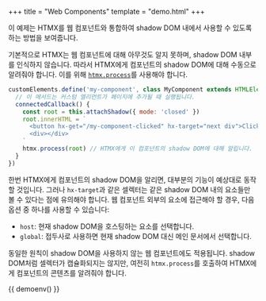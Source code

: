 +++
title = "Web Components"
template = "demo.html"
+++

이 예제는 HTMX를 웹 컴포넌트와 통합하여 shadow DOM 내에서 사용할 수 있도록 하는 방법을 보여줍니다.

기본적으로 HTMX는 웹 컴포넌트에 대해 아무것도 알지 못하며, shadow DOM 내부를 인식하지 않습니다. 
따라서 HTMX에게 컴포넌트의 shadow DOM에 대해 수동으로 알려줘야 합니다. 이를 위해 [`htmx.process`](https://htmx.org/api/#process)를 사용해야 합니다.

```js
customElements.define('my-component', class MyComponent extends HTMLElement {
  // 이 메서드는 커스텀 엘리먼트가 페이지에 추가될 때 실행됩니다.
  connectedCallback() {
    const root = this.attachShadow({ mode: 'closed' })
    root.innerHTML = `
      <button hx-get="/my-component-clicked" hx-target="next div">Click me!</button>
      <div></div>
    `
    htmx.process(root) // HTMX에게 이 컴포넌트의 shadow DOM에 대해 알립니다.
  }
})
```

한번 HTMX에게 컴포넌트의 shadow DOM을 알리면, 대부분의 기능이 예상대로 동작할 것입니다. 
그러나 `hx-target`과 같은 셀렉터는 같은 shadow DOM 내의 요소들만 볼 수 있다는 점에 유의해야 합니다. 웹 컴포넌트 외부의 요소에 접근해야 할 경우, 다음 옵션 중 하나를 사용할 수 있습니다:

- `host`: 현재 shadow DOM을 호스팅하는 요소를 선택합니다.
- `global`: 접두사로 사용하면 현재 shadow DOM 대신 메인 문서에서 선택합니다.

동일한 원칙이 shadow DOM을 사용하지 않는 웹 컴포넌트에도 적용됩니다. 
shadow DOM처럼 셀렉터가 캡슐화되지는 않지만, 여전히 `htmx.process`를 호출하여 HTMX에게 컴포넌트의 콘텐츠를 알려줘야 합니다.

{{ demoenv() }}

<script>
  //=========================================================================
  // Fake Server Side Code
  //=========================================================================

  // data
  let timesClicked = 0

  customElements.define('my-component', class MyComponent extends HTMLElement {
    // This method runs when your custom element is added to the page
    connectedCallback() {
      const root = this.attachShadow({ mode: 'closed' })
      root.innerHTML = `
        <button hx-get="/my-component-clicked" hx-target="next div">Click me!</button>
        <div></div>
      `
      htmx.process(root) // Tell HTMX about this component's shadow DOM
    }
  })

  // routes
  init('/demo', function() {
    return `<my-component></my-component>`
  })

  onGet('/my-component-clicked', function() {
    return `<p>Clicked ${++timesClicked} time${timesClicked > 1 ? 's' : ''}!</p>`
  })
</script>